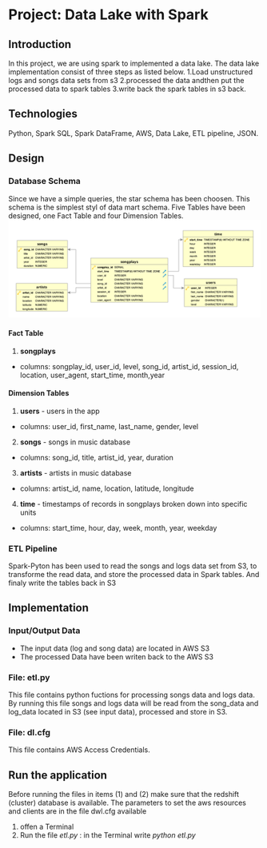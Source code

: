 # Project: Data Lake with Spark
## Introduction
In this project, we are using spark to implemented a data lake. The data lake implementation consist of three steps as listed below.
1.Load unstructured logs and songs data sets from s3
2.processed the data andthen put the processed data to spark tables
3.write back the spark tables in s3 back.

## Technologies
Python, Spark SQL, Spark DataFrame, AWS, Data Lake, ETL pipeline, JSON.

## Design

### Database Schema
Since we have a simple queries, the star schema has been choosen. This schema is the simplest styl of data mart schema.
Five Tables have been designed, one Fact Table and four Dimension Tables.
![Database ER Diagramm](pictures/DB.PNG)

#### Fact Table
1. **songplays**
+ columns: songplay_id, user_id, level, song_id, artist_id, session_id, location, user_agent, start_time, month,year

#### Dimension Tables
1. **users** - users in the app
+ columns: user_id, first_name, last_name, gender, level

2. **songs** - songs in music database
+ columns: song_id, title, artist_id, year, duration

3. **artists** - artists in music database
+ columns: artist_id, name, location, latitude, longitude

4. **time** - timestamps of records in songplays broken down into specific units
+ columns: start_time, hour, day, week, month, year, weekday

### ETL Pipeline
Spark-Pyton has been used to read the songs and logs data set from S3, to transforme the read data, and store the processed data in Spark tables.
And finaly write the tables back in S3

## Implementation

### Input/Output Data
+ The input data (log and song data) are located in AWS S3 
+ The processed Data have been writen back to the AWS S3 

### File: etl.py
This file contains python fuctions for processing songs data and logs data. By running this file songs and logs data will be read from the song_data and log_data located in S3 (see input data), processed and store in S3.

### File: dl.cfg
This file contains AWS Access Credentials.

## Run the application
Before running the files in items (1) and (2) make sure that the redshift (cluster) database is available.
The parameters to set the aws resources and clients are in the file dwl.cfg available
1. offen a Terminal
3. Run the file *etl.py* : in the Terminal write *python etl.py*
